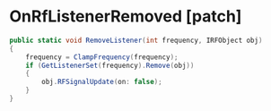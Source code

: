 <Badge type="danger" text="Carbon Compatible"/><Badge type="warning" text="Oxide Compatible"/>
# OnRfListenerRemoved [patch]
```csharp
public static void RemoveListener(int frequency, IRFObject obj)
{
	frequency = ClampFrequency(frequency);
	if (GetListenerSet(frequency).Remove(obj))
	{
		obj.RFSignalUpdate(on: false);
	}
}

```
